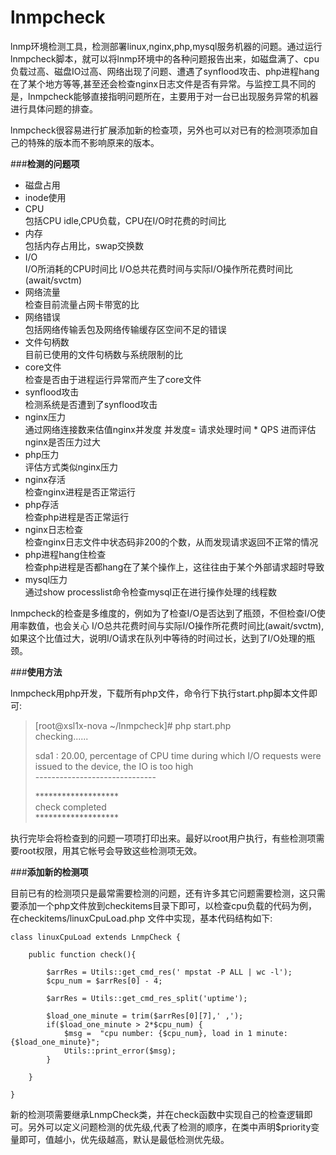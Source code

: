 # lnmpcheck
lnmp环境检测工具，检测部署linux,nginx,php,mysql服务机器的问题。通过运行lnmpcheck脚本，就可以将lnmp环境中的各种问题报告出来，如磁盘满了、cpu负载过高、磁盘IO过高、网络出现了问题、遭遇了synflood攻击、php进程hang在了某个地方等等,甚至还会检查nginx日志文件是否有异常。与监控工具不同的是，lnmpcheck能够直接指明问题所在，主要用于对一台已出现服务异常的机器进行具体问题的排查。

lnmpcheck很容易进行扩展添加新的检查项，另外也可以对已有的检测项添加自己的特殊的版本而不影响原来的版本。


###**检测的问题项**
- 磁盘占用  
- inode使用  
- CPU  
  包括CPU idle,CPU负载，CPU在I/O时花费的时间比
- 内存  
  包括内存占用比，swap交换数
- I/O  
  I/O所消耗的CPU时间比
  I/O总共花费时间与实际I/O操作所花费时间比(await/svctm)
- 网络流量  
  检查目前流量占网卡带宽的比
- 网络错误  
  包括网络传输丢包及网络传输缓存区空间不足的错误
- 文件句柄数  
  目前已使用的文件句柄数与系统限制的比
- core文件  
  检查是否由于进程运行异常而产生了core文件
- synflood攻击  
  检测系统是否遭到了synflood攻击
- nginx压力  
  通过网络连接数来估值nginx并发度
  并发度= 请求处理时间 * QPS
  进而评估nginx是否压力过大
- php压力  
  评估方式类似nginx压力
- nginx存活  
  检查nginx进程是否正常运行
- php存活  
  检查php进程是否正常运行
- nginx日志检查  
  检查nginx日志文件中状态码非200的个数，从而发现请求返回不正常的情况
- php进程hang住检查  
  检查php进程是否都hang在了某个操作上，这往往由于某个外部请求超时导致
- mysql压力   
  通过show processlist命令检查mysql正在进行操作处理的线程数

lnmpcheck的检查是多维度的，例如为了检查I/O是否达到了瓶颈，不但检查I/O使用率数值，也会关心 I/O总共花费时间与实际I/O操作所花费时间比(await/svctm),如果这个比值过大，说明I/O请求在队列中等待的时间过长，达到了I/O处理的瓶颈。
  
  
  
###**使用方法**

lnmpcheck用php开发，下载所有php文件，命令行下执行start.php脚本文件即可:
>[root@xsl1x-nova ~/lnmpcheck]# php start.php  
>checking......  
>  
>sda1 : 20.00, percentage of CPU time during which I/O requests were issued to the device, the IO is too high  
>\------------------------------  
>  
>\*******************  
>check completed  
>\*******************  

执行完毕会将检查到的问题一项项打印出来。最好以root用户执行，有些检测项需要root权限，用其它帐号会导致这些检测项无效。

  
 
###**添加新的检测项**

目前已有的检测项只是最常需要检测的问题，还有许多其它问题需要检测，这只需要添加一个php文件放到checkitems目录下即可，以检查cpu负载的代码为例，在checkitems/linuxCpuLoad.php 文件中实现，基本代码结构如下:

    class linuxCpuLoad extends LnmpCheck {
    
        public function check(){
        
            $arrRes = Utils::get_cmd_res(' mpstat -P ALL | wc -l');
            $cpu_num = $arrRes[0] - 4;

            $arrRes = Utils::get_cmd_res_split('uptime');
        
            $load_one_minute = trim($arrRes[0][7],' ,');
            if($load_one_minute > 2*$cpu_num) {
                $msg =  "cpu number: {$cpu_num}, load in 1 minute: {$load_one_minute}";
                Utils::print_error($msg);
            }
        
        }
    
    }
    
新的检测项需要继承LnmpCheck类，并在check函数中实现自己的检查逻辑即可。另外可以定义问题检测的优先级,代表了检测的顺序，在类中声明$priority变量即可，值越小，优先级越高，默认是最低检测优先级。
